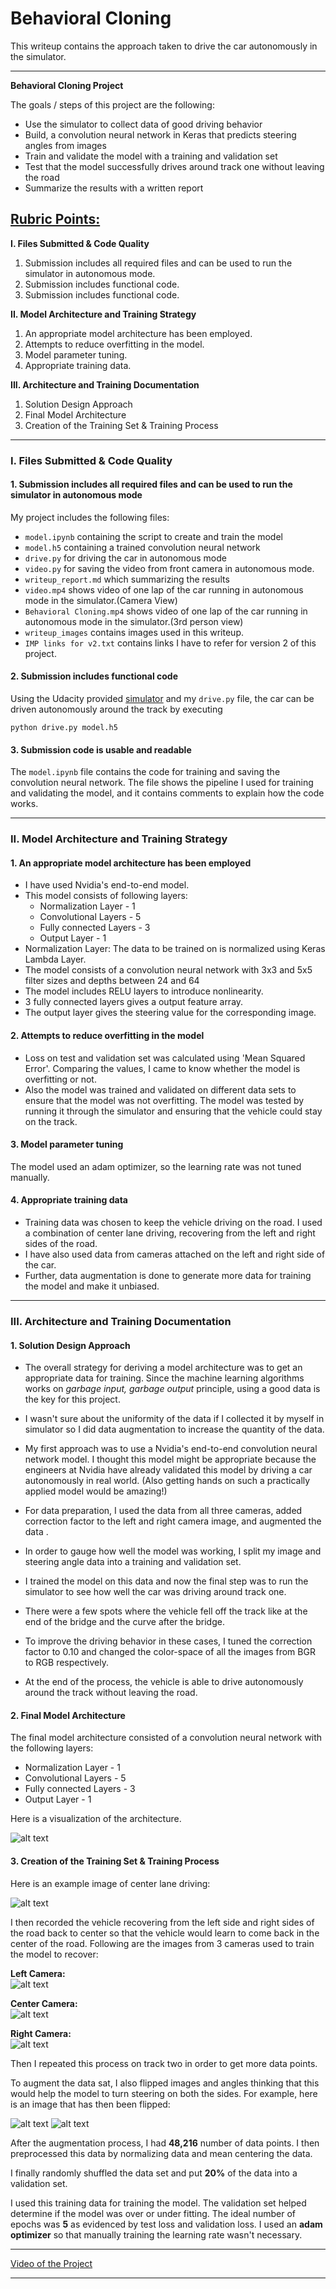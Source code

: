 # **Behavioral Cloning** 

This writeup contains the approach taken to drive the car autonomously in the simulator.

---

**Behavioral Cloning Project**

The goals / steps of this project are the following:

* Use the simulator to collect data of good driving behavior
* Build, a convolution neural network in Keras that predicts steering angles from images
* Train and validate the model with a training and validation set
* Test that the model successfully drives around track one without leaving the road
* Summarize the results with a written report


[//]: # (Image References)

[image1]: ./writeup_images/network.jpg "Model Visualization"
[image2]: ./writeup_images/center_image.jpg "Image from center camera"
[image3]: ./writeup_images/left.jpg "Left Recovery Image"
[image4]: ./writeup_images/center.jpg "Center Recovery Image"
[image5]: ./writeup_images/right.jpg "Right Recovery Image"
[image6]: ./writeup_images/center_image.jpg "Normal Image"
[image7]: ./writeup_images/flipped_image.jpg "Flipped Image"

## [Rubric Points:](https://review.udacity.com/#!/rubrics/432/view)
**I. Files Submitted & Code Quality**
   
1. Submission includes all required files and can be used to run the simulator in autonomous mode.
2. Submission includes functional code.
3. Submission includes functional code.

**II. Model Architecture and Training Strategy**

1. An appropriate model architecture has been employed.
2. Attempts to reduce overfitting in the model.
3. Model parameter tuning.
4. Appropriate training data.

**III. Architecture and Training Documentation**  

1. Solution Design Approach
2. Final Model Architecture
3. Creation of the Training Set & Training Process

---

### I. Files Submitted & Code Quality

#### 1. Submission includes all required files and can be used to run the simulator in autonomous mode

My project includes the following files:

* `model.ipynb` containing the script to create and train the model
* `model.h5` containing a trained convolution neural network 
* `drive.py` for driving the car in autonomous mode
* `video.py` for saving the video from front camera in autonomous mode.
* `writeup_report.md` which summarizing the results
* `video.mp4` shows video of one lap of the car running in autonomous mode in the simulator.(Camera View)
* `Behavioral Cloning.mp4` shows video of one lap of the car running in autonomous mode in the simulator.(3rd person view)
* `writeup_images` contains images used in this writeup.
* `IMP links for v2.txt` contains links I have to refer for version 2 of this project.

#### 2. Submission includes functional code
Using the Udacity provided [simulator](https://d17h27t6h515a5.cloudfront.net/topher/2017/February/58ae4419_windows-sim/windows-sim.zip) and my `drive.py` file, the car can be driven autonomously around the track by executing 
```
python drive.py model.h5
```

#### 3. Submission code is usable and readable

The `model.ipynb` file contains the code for training and saving the convolution neural network. The file shows the pipeline I used for training and validating the model, and it contains comments to explain how the code works.

---

### II. Model Architecture and Training Strategy

#### 1. An appropriate model architecture has been employed

- I have used Nvidia's end-to-end model.
- This model consists of following layers:
	- Normalization Layer - 1
	- Convolutional Layers - 5
	- Fully connected Layers - 3
	- Output Layer - 1
- Normalization Layer: The data to be trained on is normalized using Keras Lambda Layer. 
- The model consists of a convolution neural network with 3x3 and 5x5 filter sizes and depths between 24 and 64
- The model includes RELU layers to introduce nonlinearity.
- 3 fully connected layers gives a output feature array.
- The output layer gives the steering value for the corresponding image.

#### 2. Attempts to reduce overfitting in the model

- Loss on test and validation set was calculated using 'Mean Squared Error'. Comparing the values, I came to know whether the model is overfitting or not.
- Also the model was trained and validated on different data sets to ensure that the model was not overfitting. The model was tested by running it through the simulator and ensuring that the vehicle could stay on the track.

#### 3. Model parameter tuning

The model used an adam optimizer, so the learning rate was not tuned manually.

#### 4. Appropriate training data

- Training data was chosen to keep the vehicle driving on the road. I used a combination of center lane driving, recovering from the left and right sides of the road.
- I have also used data from cameras attached on the left and right side of the car.
- Further, data augmentation is done to generate more data for training the model and make it unbiased.

---

### III. Architecture and Training Documentation

#### 1. Solution Design Approach

- The overall strategy for deriving a model architecture was to get an appropriate data for training. Since the machine learning algorithms works on *garbage input, garbage output* principle, using a good data is the key for this project.

- I wasn't sure about the uniformity of the data if I collected it by myself in simulator so I did data augmentation to increase the quantity of the data.

- My first approach was to use a Nvidia's end-to-end convolution neural network model. I thought this model might be appropriate because the engineers at Nvidia
have already validated this model by driving a car autonomously in real world. (Also getting hands on such a practically applied model would be amazing!)

- For data preparation, I used the data from all three cameras, added correction factor to the left and right camera image, and augmented the data .

- In order to gauge how well the model was working, I split my image and steering angle data into a training and validation set.

- I trained the model on this data and now the final step was to run the simulator to see how well the car was driving around track one. 
- There were a few spots where the vehicle fell off the track like at the end of the bridge and the curve after the bridge.
- To improve the driving behavior in these cases, I tuned the correction factor to 0.10 and changed the color-space of all the images from BGR to RGB respectively.

- At the end of the process, the vehicle is able to drive autonomously around the track without leaving the road.

#### 2. Final Model Architecture

The final model architecture consisted of a convolution neural network with the following layers:

- Normalization Layer - 1
- Convolutional Layers - 5
- Fully connected Layers - 3
- Output Layer - 1

Here is a visualization of the architecture.

![alt text][image1]

#### 3. Creation of the Training Set & Training Process

Here is an example image of center lane driving:

![alt text][image2]

I then recorded the vehicle recovering from the left side and right sides of the road back to center so that the vehicle would learn to come back in the center of the road. Following are the images from 3 cameras used to train the model to recover:

**Left Camera:**  
![alt text][image3]

**Center Camera:**   
![alt text][image4]

**Right Camera:**   
![alt text][image5]

Then I repeated this process on track two in order to get more data points.

To augment the data sat, I also flipped images and angles thinking that this would help the model to turn steering on both the sides. For example, here is an image that has then been flipped:

![alt text][image6] ![alt text][image7]


After the augmentation process, I had **48,216** number of data points. I then preprocessed this data by normalizing data and mean centering the data.

I finally randomly shuffled the data set and put **20%** of the data into a validation set. 

I used this training data for training the model. The validation set helped determine if the model was over or under fitting. The ideal number of epochs was **5** as evidenced by test loss and validation loss. I used an **adam optimizer** so that manually training the learning rate wasn't necessary.

---

[Video of the Project](./video.mp4)

---